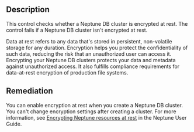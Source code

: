 ## Description

This control checks whether a Neptune DB cluster is encrypted at rest. The control fails if a Neptune DB cluster isn't encrypted at rest.

Data at rest refers to any data that's stored in persistent, non-volatile storage for any duration. Encryption helps you protect the confidentiality of such data, reducing the risk that an unauthorized user can access it. Encrypting your Neptune DB clusters protects your data and metadata against unauthorized access. It also fulfills compliance requirements for data-at-rest encryption of production file systems.

## Remediation

You can enable encryption at rest when you create a Neptune DB cluster. You can't change encryption settings after creating a cluster. For more information, see [Encrypting Neptune resources at rest](https://docs.aws.amazon.com/neptune/latest/userguide/encrypt.html) in the Neptune User Guide.